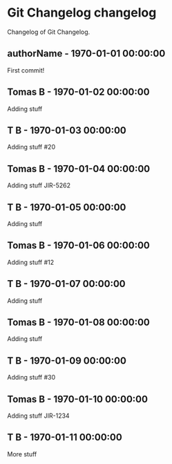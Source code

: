 # Git Changelog changelog

Changelog of Git Changelog.

## authorName - 1970-01-01 00:00:00
First commit!

## Tomas B - 1970-01-02 00:00:00
Adding stuff

## T B - 1970-01-03 00:00:00
Adding stuff #20

## Tomas B - 1970-01-04 00:00:00
Adding stuff 
  JIR-5262

## T B - 1970-01-05 00:00:00
Adding stuff

## Tomas B - 1970-01-06 00:00:00
Adding stuff #12

## T B - 1970-01-07 00:00:00
Adding stuff

## Tomas B - 1970-01-08 00:00:00
Adding stuff

## T B - 1970-01-09 00:00:00
Adding stuff
 #30

## Tomas B - 1970-01-10 00:00:00
Adding stuff JIR-1234

## T B - 1970-01-11 00:00:00
More stuff